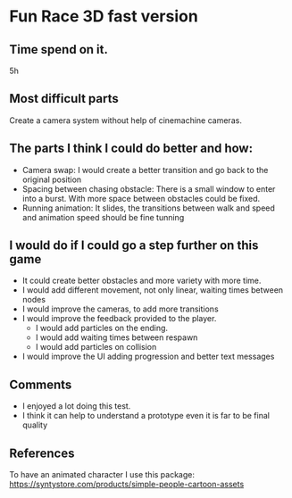 # Fun Race 3D fast version

## Time spend on it.
5h 

## Most difficult parts
Create a camera system without help of cinemachine cameras.

## The parts I think I could do better and how:
- Camera swap: I would create a better transition and go back to the original position
- Spacing between chasing obstacle: There is a small window to enter into a burst. With more space between obstacles could be fixed.
- Running animation: It slides, the transitions between walk and speed and animation speed should be fine tunning

## I would do if I could go a step further on this game
- It could create better obstacles and more variety with more time.
- I would add different movement, not only linear, waiting times between nodes
- I would improve the cameras, to add more transitions
- I would improve the feedback provided to the player. 
  - I would add particles on the ending.
  - I would add waiting times between respawn
  - I would add particles on collision
- I would improve the UI adding progression and better text messages

 ## Comments
- I enjoyed a lot doing this test. 
- I think it can help to understand a prototype even it is far to be final quality

## References
To have an animated character I use this package: https://syntystore.com/products/simple-people-cartoon-assets
